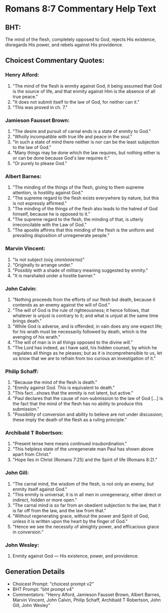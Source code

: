 # Romans 8:7 Commentary Help Text

## BHT:
The mind of the flesh, completely opposed to God, rejects His existence, disregards His power, and rebels against His providence.

## Choicest Commentary Quotes:
### Henry Alford:
1. "The mind of the flesh is enmity against God, it being assumed that God is the source of life, and that enmity against Him is the absence of all true peace."
2. "It does not submit itself to the law of God, for neither can it."
3. "This was proved in ch. 7."

### Jamieson Fausset Brown:
1. "The desire and pursuit of carnal ends is a state of enmity to God."
2. "Wholly incompatible with true life and peace in the soul."
3. "In such a state of mind there neither is nor can be the least subjection to the law of God."
4. "Many things may be done which the law requires, but nothing either is or can be done because God's law requires it."
5. "Or purely to please God."

### Albert Barnes:
1. "The minding of the things of the flesh, giving to them supreme attention, is hostility against God."
2. "The supreme regard to the flesh exists everywhere by nature, but this is not expressly affirmed."
3. "The minding of the things of the flesh also leads to the hatred of God himself, because he is opposed to it."
4. "The supreme regard to the flesh, the minding of that, is utterly irreconcilable with the Law of God."
5. "The apostle affirms that this minding of the flesh is the uniform and prevailing disposition of unregenerate people."

### Marvin Vincent:
1. "Is not subject (οὐχ ὑποτάσσεται)"
2. "Originally to arrange under."
3. "Possibly with a shade of military meaning suggested by enmity."
4. "It is marshaled under a hostile banner."

### John Calvin:
1. "Nothing proceeds from the efforts of our flesh but death, because it contends as an enemy against the will of God."
2. "The will of God is the rule of righteousness; it hence follows, that whatever is unjust is contrary to it; and what is unjust at the same time brings death."
3. "While God is adverse, and is offended, in vain does any one expect life; for his wrath must be necessarily followed by death, which is the avenging of his wrath."
4. "The will of man is in all things opposed to the divine will."
5. "The Lord has indeed, as I have said, his hidden counsel, by which he regulates all things as he pleases; but as it is incomprehensible to us, let us know that we are to refrain from too curious an investigation of it."

### Philip Schaff:
1. "Because the mind of the flesh is death."
2. "Enmity against God. This is equivalent to death."
3. "This fact...shows that the enmity is not latent, but active."
4. "Paul declares that the cause of non-submission to the law of God [...] is the fact that the mind of the flesh has no ability to produce this submission."
5. "Possibility of conversion and ability to believe are not under discussion; these imply the death of the flesh as a ruling principle."

### Archibald T Robertson:
1. "Present tense here means continued insubordination."
2. "This helpless state of the unregenerate man Paul has shown above apart from Christ."
3. "Hope lies in Christ (Romans 7:25) and the Spirit of life (Romans 8:2)."

### John Gill:
1. "The carnal mind, the wisdom of the flesh, is not only an enemy, but enmity itself against God."
2. "This enmity is universal, it is in all men in unregeneracy, either direct or indirect, hidden or more open."
3. "The carnal mind is so far from an obedient subjection to the law, that it is far off from the law, and the law from that."
4. "Without regenerating grace, without the power and Spirit of God, unless it is written upon the heart by the finger of God."
5. "Hence we see the necessity of almighty power, and efficacious grace in conversion."

### John Wesley:
1. Enmity against God — His existence, power, and providence.


## Generation Details
- Choicest Prompt: "choicest prompt v2"
- BHT Prompt: "bht prompt v4"
- Commentators: "Henry Alford, Jamieson Fausset Brown, Albert Barnes, Marvin Vincent, John Calvin, Philip Schaff, Archibald T Robertson, John Gill, John Wesley"
